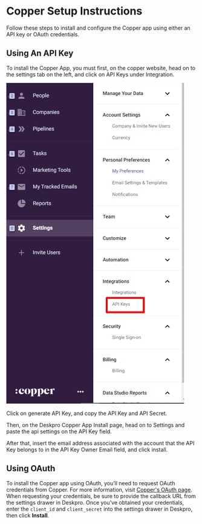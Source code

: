 # Copper Setup Instructions

Follow these steps to install and configure the Copper app using either an API key or OAuth credentials.

## Using An API Key

To install the Copper App, you must first, on the copper website, head on to the settings tab on the left, and click on API Keys under Integration.

[![](/docs/assets/setup/copper_page.png)](/docs/assets/setup/copper_page.png)

Click on generate API Key, and copy the API Key and API Secret.

Then, on the Deskpro Copper App Install page, head on to Settings and paste the api settings on the API Key field.

After that, insert the email address associated with the account that the API Key belongs to in the API Key Owner Email field, and click install.

## Using OAuth

To install the Copper app using OAuth, you’ll need to request OAuth credentials from Copper. For more information, visit [Copper's OAuth page](https://developer.copper.com/introduction/oauth/index.html). When requesting your credentials, be sure to provide the callback URL from the settings drawer in Deskpro. Once you’ve obtained your credentials, enter the `client_id` and `client_secret` into the settings drawer in Deskpro, then click **Install**.
